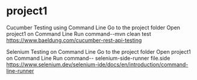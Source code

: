 # project1
Cucumber Testing using Command Line
Go to the project folder
Open project1 on Command Line
Run command--mvn clean test
https://www.baeldung.com/cucumber-rest-api-testing

Selenium Testing on Command Line
Go to the project folder
Open project1 on Command Line
Run command-- selenium-side-runner file.side
https://www.selenium.dev/selenium-ide/docs/en/introduction/command-line-runner